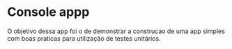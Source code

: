 # Console appp

O objetivo dessa app foi o de demonstrar a construcao de uma app simples
com boas praticas para utilização de testes unitários.
